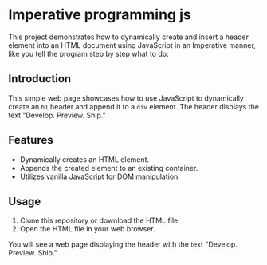 # Imperative programming js


This project demonstrates how to dynamically create and insert a header element into an HTML document using JavaScript in an Imperative manner, like you tell the program step by step what to do.


## Introduction

This simple web page showcases how to use JavaScript to dynamically create an `h1` header and append it to a `div` element. The header displays the text "Develop. Preview. Ship."

## Features

- Dynamically creates an HTML element.
- Appends the created element to an existing container.
- Utilizes vanilla JavaScript for DOM manipulation.

## Usage

1. Clone this repository or download the HTML file.
2. Open the HTML file in your web browser.

You will see a web page displaying the header with the text "Develop. Preview. Ship."